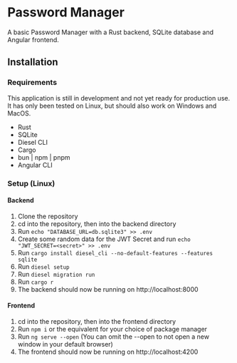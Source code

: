 # Password Manager

A basic Password Manager with a Rust backend, SQLite database and Angular frontend.

## Installation

### Requirements

This application is still in development and not yet ready for production use.
It has only been tested on Linux, but should also work on Windows and MacOS.

- Rust
- SQLite
- Diesel CLI
- Cargo
- bun | npm | pnpm
- Angular CLI

### Setup (Linux)

#### Backend

1. Clone the repository
2. cd into the repository, then into the backend directory
3. Run `echo "DATABASE_URL=db.sqlite3" >> .env`
4. Create some random data for the JWT Secret and run `echo "JWT_SECRET=<secret>" >> .env`
5. Run `cargo install diesel_cli --no-default-features --features sqlite`
6. Run `diesel setup`
7. Run `diesel migration run`
8. Run `cargo r`
9. The backend should now be running on http://localhost:8000

#### Frontend

1. cd into the repository, then into the frontend directory
2. Run `npm i` or the equivalent for your choice of package manager
3. Run `ng serve --open` (You can omit the --open to not open a new window in your default browser)
4. The frontend should now be running on http://localhost:4200
